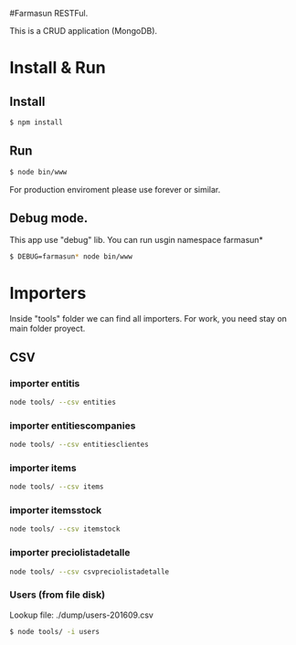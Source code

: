 #Farmasun RESTFul.

This is a CRUD application (MongoDB).
  
# Install & Run
## Install
```bash
$ npm install
```

## Run
```bash
$ node bin/www
```

For production enviroment please use forever or similar.

## Debug mode.
This app use "debug" lib. You can run usgin namespace farmasun*

```bash
$ DEBUG=farmasun* node bin/www
```

# Importers

Inside "tools" folder we can find all importers. 
For work, you need stay on main folder proyect.



## CSV
### importer entitis
```bash
node tools/ --csv entities
```

### importer entitiescompanies
```bash
node tools/ --csv entitiesclientes
```

### importer items
```bash
node tools/ --csv items
```

### importer itemsstock
```bash
node tools/ --csv itemstock
```

### importer preciolistadetalle 
```bash
node tools/ --csv csvpreciolistadetalle
```

### Users (from file disk)
Lookup file: ./dump/users-201609.csv

```bash 
$ node tools/ -i users
```
